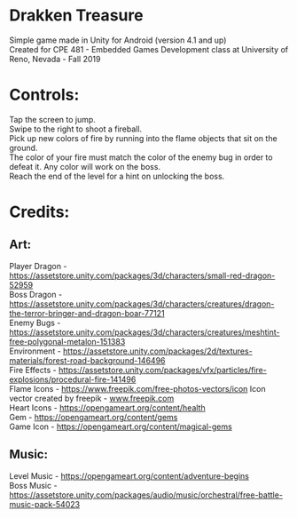 # Drakken Treasure
Simple game made in Unity for Android (version 4.1 and up) </br>
Created for CPE 481 - Embedded Games Development class at University of Reno, Nevada - Fall 2019

# Controls:
Tap the screen to jump. </br>
Swipe to the right to shoot a fireball. </br>
Pick up new colors of fire by running into the flame objects that sit on the ground. </br>
The color of your fire must match the color of the enemy bug in order to defeat it. Any color will work on the boss. </br>
Reach the end of the level for a hint on unlocking the boss. </br>

# Credits:

## Art:
Player Dragon - https://assetstore.unity.com/packages/3d/characters/small-red-dragon-52959 </br>
Boss Dragon - https://assetstore.unity.com/packages/3d/characters/creatures/dragon-the-terror-bringer-and-dragon-boar-77121 </br>
Enemy Bugs - https://assetstore.unity.com/packages/3d/characters/creatures/meshtint-free-polygonal-metalon-151383 </br>
Environment - https://assetstore.unity.com/packages/2d/textures-materials/forest-road-background-146496 </br>
Fire Effects - https://assetstore.unity.com/packages/vfx/particles/fire-explosions/procedural-fire-141496 </br>
Flame Icons - https://www.freepik.com/free-photos-vectors/icon Icon vector created by freepik - www.freepik.com </br>
Heart Icons - https://opengameart.org/content/health </br>
Gem - https://opengameart.org/content/gems </br>
Game Icon - https://opengameart.org/content/magical-gems </br>

## Music:
Level Music - https://opengameart.org/content/adventure-begins </br>
Boss Music - https://assetstore.unity.com/packages/audio/music/orchestral/free-battle-music-pack-54023
